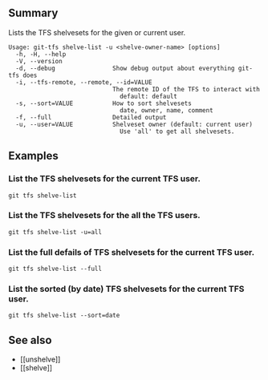 ## Summary

Lists the TFS shelvesets for the given or current user.

    Usage: git-tfs shelve-list -u <shelve-owner-name> [options]
      -h, -H, --help
      -V, --version
      -d, --debug                Show debug output about everything git-tfs does
      -i, --tfs-remote, --remote, --id=VALUE
                                 The remote ID of the TFS to interact with
                                   default: default
      -s, --sort=VALUE           How to sort shelvesets
                                   date, owner, name, comment
      -f, --full                 Detailed output
      -u, --user=VALUE           Shelveset owner (default: current user)
                                   Use 'all' to get all shelvesets.

## Examples

### List the TFS shelvesets for the current TFS user.

`git tfs shelve-list`

### List the TFS shelvesets for the all the TFS users.

`git tfs shelve-list -u=all`

### List the full defails of TFS shelvesets for the current TFS user.

`git tfs shelve-list --full`

### List the sorted (by date) TFS shelvesets for the current TFS user.

`git tfs shelve-list --sort=date`

## See also

* [[unshelve]]
* [[shelve]]
